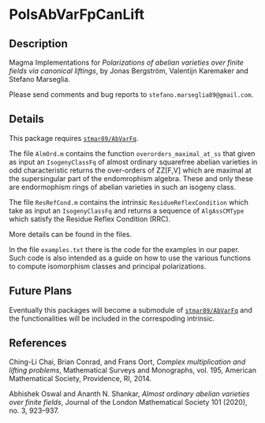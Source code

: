 # PolsAbVarFpCanLift

Description
--

Magma Implementations for *Polarizations of abelian varieties over finite fields via canonical liftings*, by Jonas Bergström, Valentijn Karemaker and Stefano Marseglia.

Please send comments and bug reports to `stefano.marseglia89@gmail.com`.

Details
--
This package requires [`stmar89/AbVarFq`](https://github.com/stmar89/AbVarFq).

The file `AlmOrd.m` contains the function `overorders_maximal_at_ss` that given as input an `IsogenyClassFq` of almost ordinary squarefree abelian varieties in odd characteristic returns the over-orders of ZZ[F,V] which are maximal at the supersingular part of the endomrophism algebra. These and only these are endormophism rings of abelian varieties in such an isogeny class.

The file `ResRefCond.m` contains the intrinsic `ResidueReflexCondition` which take as input an `IsogenyClassFq` and returns a sequence of `AlgAssCMType` which satisfy the Residue Reflex Condition (RRC).

More details can be found in the files.

In the file `examples.txt` there is the code for the examples in our paper. Such code is also intended as a guide on how to use the various functions to compute isomorphism classes and principal polarizations.

Future Plans
--
Eventually this packages will become a submodule of [`stmar89/AbVarFq`](https://github.com/stmar89/AbVarFq) and the functionalities will be included in the correspoding intrinsic.

References
--

Ching-Li Chai, Brian Conrad, and Frans Oort,
*Complex multiplication and lifting problems*,
Mathematical Surveys and Monographs, vol. 195, American Mathematical Society, Providence, RI, 2014.

Abhishek Oswal and Ananth N. Shankar,
*Almost ordinary abelian varieties over finite fields*,
Journal of the London Mathematical Society 101 (2020), no. 3, 923–937.


